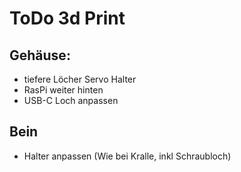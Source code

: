# ToDo 3d Print
## Gehäuse:
- tiefere Löcher Servo Halter
- RasPi weiter hinten
- USB-C Loch anpassen

## Bein
- Halter anpassen (Wie bei Kralle, inkl Schraubloch) 
